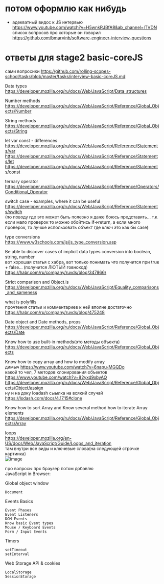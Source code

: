 # потом оформлю как нибудь
* адекватный видос к JS интервью<br>
  https://www.youtube.com/watch?v=H5wnkRJBfA8&ab_channel=ITVDN<br>
  список вопросов про которые он говорил<br>
  https://github.com/bmarvinb/software-engineer-interview-questions<br>

# ответы для stage2 basic-coreJS
сами вопросики https://github.com/rolling-scopes-school/tasks/blob/master/tasks/interview-basic-coreJS.md

Data types <br>
https://developer.mozilla.org/ru/docs/Web/JavaScript/Data_structures <br>

Number methods <br>
https://developer.mozilla.org/ru/docs/Web/JavaScript/Reference/Global_Objects/Number  <br>

String methods <br>
https://developer.mozilla.org/ru/docs/Web/JavaScript/Reference/Global_Objects/String  <br>

let var const - differences<br>
https://developer.mozilla.org/ru/docs/Web/JavaScript/Reference/Statements/var <br>
https://developer.mozilla.org/ru/docs/Web/JavaScript/Reference/Statements/let <br>
https://developer.mozilla.org/ru/docs/Web/JavaScript/Reference/Statements/const <br>

ternary operator<br>
https://developer.mozilla.org/ru/docs/Web/JavaScript/Reference/Operators/Conditional_Operator <br>

switch case - examples, where it can be useful <br>
https://developer.mozilla.org/ru/docs/Web/JavaScript/Reference/Statements/switch <br>
(по поводу где это может быть полезно я даже боюсь представить... т.к. если мало проверок то можно обойтись if->return, а если много проверок, то лучше использовать объект где ключ это как бы case) <br>

type conversions <br>
https://www.w3schools.com/js/js_type_conversion.asp <br>

Be able to discover cases of implicit data types conversion into boolean, string, number <br>
вот хорошая статья с хабра, вот только понимать что получится при true + false... (получится ЛЮТЫЙ говнокод) <br>
https://habr.com/ru/company/ruvds/blog/347866/ <br>

Strict comparison and Object.is <br>
https://developer.mozilla.org/ru/docs/Web/JavaScript/Equality_comparisons_and_sameness <br>

what is polyfills <br>
прочтения статьи и комментариев к ней вполне достаточно https://habr.com/ru/company/ruvds/blog/475248 <br>

Date object and Date methods, props <br>
https://developer.mozilla.org/ru/docs/Web/JavaScript/Reference/Global_Objects/Date <br>

Know how to use built-in methods(это методы объекта) <br>
https://developer.mozilla.org/ru/docs/Web/JavaScript/Reference/Global_Objects <br>

Know how to copy array and how to modify array <br>
димыч https://www.youtube.com/watch?v=6napu-MGQDo <br>
какой то чел, 7 методов клонирования объектов https://www.youtube.com/watch?v=82yxd9xbyAQ <br>
https://developer.mozilla.org/ru/docs/Web/JavaScript/Reference/Global_Objects/Object/assign <br>
ну и на доку loadash сыылка на всякий случай https://lodash.com/docs/4.17.15#clone <br>

Know how to sort Array and Know several method how to iterate Array elements <br>
https://developer.mozilla.org/ru/docs/Web/JavaScript/Reference/Global_Objects/Array <br>

loops <br>
https://developer.mozilla.org/en-US/docs/Web/JavaScript/Guide/Loops_and_iteration <br>
там внутри все виды и ключевые слова(на следующей строчке картинка) <br>
![image](https://user-images.githubusercontent.com/25063289/157561674-ddf0d957-e1fb-46c8-a97d-7bdb5ddeeb5a.png) <br>


про вопросы про браузер потом добавлю <br>
JavaScript in Browser:

Global object window

    Document

Events Basics

    Event Phases
    Event Listeners
    DOM Events
    Know basic Event types
    Mouse / Keyboard Events
    Form / Input Events

Timers

    setTimeout
    setInterval

Web Storage API & cookies

    LocalStorage
    SessionStorage
